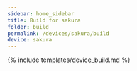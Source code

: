 ```yaml
---
sidebar: home_sidebar
title: Build for sakura
folder: build
permalink: /devices/sakura/build
device: sakura
---
```

{% include templates/device_build.md %}
